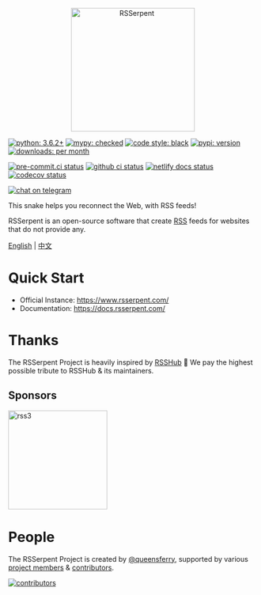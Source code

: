 <p align="center">
<img alt="RSSerpent" src="https://i.loli.net/2021/07/31/14nQw2XRFCPuLDN.png" width="250" />
</p>

[![python: 3.6.2+](https://img.shields.io/badge/python->=3.6.2-blue.svg)](https://www.python.org/downloads/)
[![mypy: checked](https://img.shields.io/badge/mypy-checked-blue.svg)](https://github.com/python/mypy)
[![code style: black](https://img.shields.io/badge/code%20style-black-000000.svg)](https://github.com/psf/black)
[![pypi: version](https://img.shields.io/pypi/v/rsserpent)](https://pypi.org/project/rsserpent/)
[![downloads: per month](https://img.shields.io/pypi/dm/rsserpent)](https://pypi.org/project/rsserpent/)

[![pre-commit.ci status](https://results.pre-commit.ci/badge/github/RSSerpent/RSSerpent/master.svg)](https://results.pre-commit.ci/latest/github/RSSerpent/RSSerpent/master)
[![github ci status](https://img.shields.io/github/workflow/status/RSSerpent/RSSerpent/Test?label=test&logo=github&message=passed)](https://github.com/RSSerpent/RSSerpent/actions/workflows/test.yaml)
[![netlify docs status](https://img.shields.io/netlify/79df1100-5b19-4e0e-a441-aace58b6653f?label=docs&logo=netlify)](https://docs.rsserpent.com)
[![codecov status](https://codecov.io/gh/RSSerpent/RSSerpent/branch/master/graph/badge.svg?token=FQZ5OWOQRO)](https://codecov.io/gh/RSSerpent/RSSerpent)

[![chat on telegram](https://img.shields.io/badge/chat%20on-telegram-blue.svg)](https://t.me/rsserpent)

This snake helps you reconnect the Web, with RSS feeds!

RSSerpent is an open-source software that create [RSS](https://en.wikipedia.org/wiki/RSS) feeds for websites that do not provide any.

[English](https://github.com/RSSerpent/RSSerpent/blob/master/README.md) | [中文](https://github.com/RSSerpent/RSSerpent/blob/master/README.zh.md)

# Quick Start

- Official Instance: <https://www.rsserpent.com/>
- Documentation: <https://docs.rsserpent.com/>

# Thanks
The RSSerpent Project is heavily inspired by [RSSHub](https://github.com/DIYgod/RSSHub) 🎉 We pay the highest possible tribute to RSSHub & its maintainers.

## Sponsors

<a href="https://linktr.ee/rss3" target="_blank"><img alt="rss3" src="https://rss3.io/assets/images/Logo.svg" width="200" /></a>

# People

The RSSerpent Project is created by [@queensferry](https://github.com/queensferryme/), supported by various [project members](https://github.com/orgs/RSSerpent/people) & [contributors](https://github.com/RSSerpent/RSSerpent/graphs/contributors).

[![contributors](https://opencollective.com/RSSerpent/contributors.svg?avatarHeight=50)](https://github.com/RSSerpent/RSSerpent/graphs/contributors)
